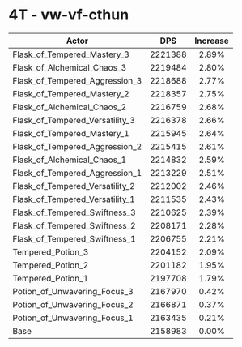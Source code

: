 # 4T - vw-vf-cthun
| Actor | DPS | Increase |
|---|:---:|:---:|
|Flask_of_Tempered_Mastery_3|2221388|2.89%|
|Flask_of_Alchemical_Chaos_3|2219484|2.80%|
|Flask_of_Tempered_Aggression_3|2218688|2.77%|
|Flask_of_Tempered_Mastery_2|2218357|2.75%|
|Flask_of_Alchemical_Chaos_2|2216759|2.68%|
|Flask_of_Tempered_Versatility_3|2216378|2.66%|
|Flask_of_Tempered_Mastery_1|2215945|2.64%|
|Flask_of_Tempered_Aggression_2|2215415|2.61%|
|Flask_of_Alchemical_Chaos_1|2214832|2.59%|
|Flask_of_Tempered_Aggression_1|2213229|2.51%|
|Flask_of_Tempered_Versatility_2|2212002|2.46%|
|Flask_of_Tempered_Versatility_1|2211535|2.43%|
|Flask_of_Tempered_Swiftness_3|2210625|2.39%|
|Flask_of_Tempered_Swiftness_2|2208171|2.28%|
|Flask_of_Tempered_Swiftness_1|2206755|2.21%|
|Tempered_Potion_3|2204152|2.09%|
|Tempered_Potion_2|2201182|1.95%|
|Tempered_Potion_1|2197708|1.79%|
|Potion_of_Unwavering_Focus_3|2167970|0.42%|
|Potion_of_Unwavering_Focus_2|2166871|0.37%|
|Potion_of_Unwavering_Focus_1|2163435|0.21%|
|Base|2158983|0.00%|
